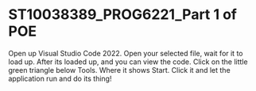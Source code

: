 # ST10038389_PROG6221_Part 1 of POE
Open up Visual Studio Code 2022.
Open your selected file, wait for it to load up.
After its loaded up, and you can view the code.
Click on the little green triangle below Tools. 
Where it shows Start.
Click it and let the application run and do its thing!
